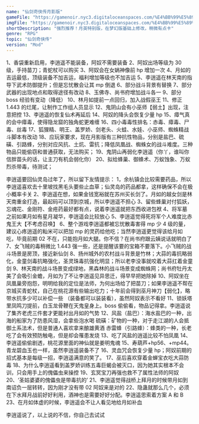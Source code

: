 ```yaml
---
name: "仙剑奇侠传月影版"
gameFile: "https://gamenoir.nyc3.digitaloceanspaces.com/%E4%BB%99%E5%89%91%E5%A5%87%E4%BE%A0%E4%BC%A0%E6%9C%88%E5%BD%B1%E7%89%88/pal-yy.zip"
imgFile: "https://gamenoir.nyc3.digitaloceanspaces.com/%E4%BB%99%E5%89%91%E5%A5%87%E4%BE%A0%E4%BC%A0%E6%9C%88%E5%BD%B1%E7%89%88/original.webp"
shortDescription: "强烈推荐！月英特别版，在梦幻版基础上修改，稍微有点卡"
genre: "RPG"
topic: "仙剑奇侠传"
version: "Mod"
---
```


1、香袋重新启用，李逍遥不能装备，阿奴不需要装备
2、阿奴出场等级为 30 级，手持苗刀；青蛇杖可以购买
3、阿奴会在女娲神像前 hp 增加一次
4、月如的吉运最低，顶级装备不加吉运，福利增加等级也不加吉运
5、李逍遥在林天南的指导下武术防御提升；但是忘忧散会让其 mp 倒退
6、部分战斗背景有替换
7、部分武器的出现地点和取得途径有改动
8、玉佛寺、尚书府增加战斗各一
9、部分 boss 经验有变动（降低）
10、林月如提前一点回归，加入战假巫王
11、修正 1.443 的烂尾，让制作工作组人员显示
12、鬼阴山会有小巫师【弱土】出现，注意把控
13、李逍遥的恢复仙术再延后
14、阿奴的降头会恢复少量 hp
15、瘴气真的会中瘴毒，使得隐龙窟的独角蛇更难缠
16、四小毒毒性排名：赤毒、瘴毒、尸毒、丝毒
17、狐狸精、明王、盖罗娇、剑老头、火蛙、水娃、小巫师、蜘蛛精战斗脚本有改动
18、应玩家要求，现在月影版有三种抗性物品，分别是盐巴、硫磺、引路蜂，分别对应风抗、土炕、雷抗；降低凤凰战、蜘蛛女的战斗难度。三种物品只能偷窃和普通获取，无法购买；
19、鬼阴山再弱化李逍遥（你丫，谁叫你信胖苗头的话，让主刀有机会弱化你）
20、拟给蜂巢、御蜂术、万蚁蚀象、万蚁烈杀带毒，待测试；

李逍遥要回仙灵岛过年了，所以留下友情提示：
1，余杭镇会比较需要药品，所以李逍遥喜欢去十里坡找黑毛头要些止血草；仙灵岛的药品都拿，这样确保不会在极小概率卡关
2、李逍遥在想，如果金钱宽裕就在苏州买长剑了。月如的越女剑是林天南重金打造，最起码可以顶到京城，所以李逍遥不担心
3、留些蜂巢对付狐妖，忘魂花、金刚符、金疮药最好都有点，说着李逍遥就把东西收进包袱
4、将军墓 之前如果月如有星月凝华，李逍遥会比较放心
5、李逍遥觉得死将军个人难度比赤鬼王大【不考虑召唤】
6、整个游戏李逍遥都被忘忧散毒害得 mp 少 4 级的量，建议心疼逍遥的籼米可以把加 mp 的灵药给他吃；当然李逍遥更觉得该给月如吃，毕竟前期 02 不在，只能抱月如大腿。你不信？在尚书府跟云姨说话就明白了
7、女飞贼的毒稍微比 1.443 强一些，还是提醒该要的宝箱不要落下。小飞贼的战斗场景是房顶，接近新仙剑
8、扬州城外的农村战斗背景是竹林；大蒜的毒抗略弱化，金童剑毒抗略强化，圣灵珠毒抗强化明显；所以老李没事就咬着大蒜扛着金童剑
9、林天南的战斗场景变成绿地，黑森林的战斗场景变成蜘蛛网；尚书府牡丹太美了会吸引金蟾，月如为了不让李逍遥见异思迁，得早早把她除掉
10、阿奴坐在凤凰巢旁抱怨，明明给我的定位是法师，为何出场给了把苗刀；如果李逍遥不帮在京城买青蛇杖，自己在桃花源有些输出吃力；十年前会得到巫月神刀【弱化】，略带水抗多少可以补偿一些 （装备都可以装装看），虽然阿奴表示不看好
11、锁妖塔里凤鸣刀提前，白玉龙骨鞭在天鬼皇身上。boss 偷偷看，物品记得拿。李逍遥说了集齐老虎三件套才更能衬出月如的气势
12、风盐（盐巴）：海水盐巴的一种，出海的船家为了防患风湿，会拿些泡水喝
硫磺：矿物的一种，对于走江湖的人会抵御土系法术，但是普通人喜欢拿来酿雄黄酒
赤雷蜂（引路蜂）：蜂类的一种，长老吃了会有效预防触电，但是却会罹患发烧
13、吃了风盐的逍遥比较不怕凤凰
14、李逍遥偷偷剧透，桃花源里面的神仙就是姜明鬼魂
15、寿葫芦+hp56、+mp44。青龙碧血玉也一样，虽然李逍遥装备不了
16、灵血咒会恢复少量 hp；阿奴前期的招式基本是每级一招，李逍遥满意的笑了。
17、巫后喜欢穿着金蝉宝衣吃大蒜防毒
18、为什么李逍遥看到盖罗娇训练五毒巨蝎会被灭口，因为她其实根本不会训，只会用手上的傀儡虫来操控
19、玄冥宝刀再强也救不了属性法师的阿奴
20、‘圣姑婆婆的傀儡虫是带毒抗的’
21、李逍遥觉得战桥上拜月的时候带月如到南诏负一层转转，因为刚才没有带 02 阿奴来是对的
22、隐蛊就那么几个，必须在下水拜月战前好好利用，酒神也是需要好好分配。李逍遥思索着方案 A 和 B
23、在月如体虚的时候，李逍遥会不让人看见地给月如补血

李逍遥说了，以上说的不信，你自己去试试
